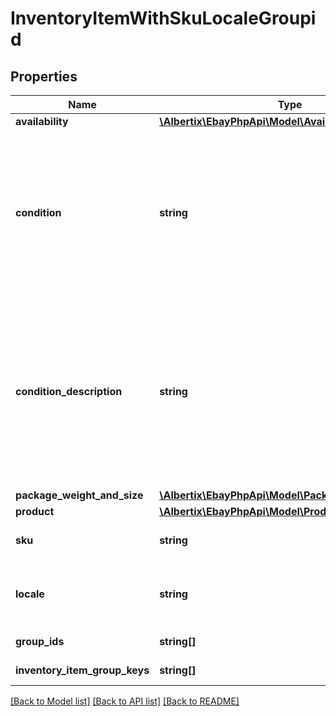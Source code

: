 # InventoryItemWithSkuLocaleGroupid

## Properties
Name | Type | Description | Notes
------------ | ------------- | ------------- | -------------
**availability** | [**\Albertix\EbayPhpApi\Model\Availability**](Availability.md) |  | [optional] 
**condition** | **string** | The numeric ID value of this field corresponds to the condition of the item. For a full list of condition identifiers, use the Trading API&#39;s GetCategoryFeatures call. Condition IDs can vary by category. - NEW, LIKE_NEW, NEW_OTHER, NEW_WITH_DEFECTS, MANUFACTURER_REFURBISHED, SELLER_REFURBISHED, USED_EXCELLENT,USED_VERY_GOOD, USED_GOOD, USED_ACCEPTABLE, FOR_PARTS_OR_NOT_WORKING For implementation help, refer to &lt;a href&#x3D;&#39;https://developer.ebay.com/devzone/rest/api-ref/inventory/types/ConditionEnum.html&#39;&gt;eBay API documentation&lt;/a&gt; | [optional] 
**condition_description** | **string** | This string field is used by the seller to more clearly describe the condition of used items, or items that are not &#39;Brand New&#39;, &#39;New with tags&#39;, or &#39;New in box&#39;. The ConditionDescription field is available for all categories. If the ConditionDescription field is used with an item in a new condition (Condition IDs 1000-1499), eBay will simply ignore this field if included, and eBay will return a warning message to the user. This field should only be used to further clarify the condition of the used item. It should not be used for branding, promotions, shipping, returns, payment or other information unrelated to the condition of the item. Make sure that the condition value, condition description, listing description, and the item&#39;s pictures do not contradict one another.Max length: 1000. | [optional] 
**package_weight_and_size** | [**\Albertix\EbayPhpApi\Model\PackageWeightAndSize**](PackageWeightAndSize.md) |  | [optional] 
**product** | [**\Albertix\EbayPhpApi\Model\Product**](Product.md) |  | [optional] 
**sku** | **string** | The seller-defined Stock-Keeping Unit (SKU) of the inventory item. The seller should have a unique SKU value for every product that they sell. | [optional] 
**locale** | **string** | This field is for future use only. For implementation help, refer to &lt;a href&#x3D;&#39;https://developer.ebay.com/devzone/rest/api-ref/inventory/types/LocaleEnum.html&#39;&gt;eBay API documentation&lt;/a&gt; | [optional] 
**group_ids** | **string[]** | This returns the groupid-id this inventory item is associated with for MSKU listings | [optional] 
**inventory_item_group_keys** | **string[]** | This returns the inventoryItemGroupKeys this inventory item is associated with for MSKU listings | [optional] 

[[Back to Model list]](../README.md#documentation-for-models) [[Back to API list]](../README.md#documentation-for-api-endpoints) [[Back to README]](../README.md)


